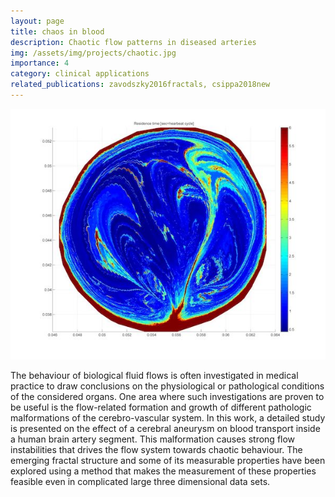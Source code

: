 ```yaml
---
layout: page
title: chaos in blood
description: Chaotic flow patterns in diseased arteries
img: /assets/img/projects/chaotic.jpg
importance: 4
category: clinical applications
related_publications: zavodszky2016fractals, csippa2018new
---
```


![Residence time in the cross section of a brain artery close to an aneurysms.](/assets/img/projects/chaotic.jpg)

The behaviour of biological fluid flows is often investigated in medical practice to draw conclusions on the physiological or pathological conditions of the considered organs. 
One area where such investigations are proven to be useful is the flow-related formation and growth of different pathologic malformations of the cerebro-vascular system. 
In this work, a detailed study is presented on the effect of a cerebral aneurysm on blood transport inside a human brain artery segment. 
This malformation causes strong flow instabilities that drives the flow system towards chaotic behaviour. 
The emerging fractal structure and some of its measurable properties have been explored using a method that makes the measurement of these properties feasible even in complicated large three dimensional data sets. 

